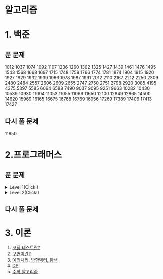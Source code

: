 # 알고리즘

# 1. 백준

## 푼 문제

1012 1037 1074 1092 1107 1236 1260 1302 1325 1427 1439 1461 1476 1495 1543 1568 1668 1697 1715 1748 1759 1766 1774 1781 1874 1904 1915 1920 1927 1929 1932 1939 1966 1978 1987 1991 2012 2110 2167 2212 2250 2309 2480 2484 2557 2606 2609 2655 2747 2750 2751 2798 2920 3085 4195 4375 5397 5585 6064 6588 7490 9037 9095 9251 9663 10282 10430 10539 10930 11004 11053 11055 11066 11650 12100 12849 12865 14500 14620 15969 16165 16675 16768 16769 16956 17269 17389 17406 17413 17427

## 다시 풀 문제

11650

# 2.프로그래머스

## 푼 문제
<details>
<summary> Level 1(Click!)</summary>
 <div markdown="1">  

    ****[로또의 최고 순위와 최저 순위2021 Dev-Matching: 웹 백엔드 개발자(상반기)**** 
    **9139명 완료**](https://programmers.co.kr/learn/courses/30/lessons/77484)

    ****[키패드 누르기2020 카카오 인턴십**** 
    **12613명 완료**](https://programmers.co.kr/learn/courses/30/lessons/67256)

    ****[크레인 인형뽑기 게임2019 카카오 개발자 겨울 인턴십**** 
    **20903명 완료**](https://programmers.co.kr/learn/courses/30/lessons/64061)

    ****[음양 더하기월간 코드 챌린지 시즌2**** 
    **9787명 완료**](https://programmers.co.kr/learn/courses/30/lessons/76501)

    ****[내적월간 코드 챌린지 시즌1**** 
    **12818명 완료**](https://programmers.co.kr/learn/courses/30/lessons/70128)

    ****[소수 만들기Summer/Winter Coding(~2018)**** 
    **11269명 완료**](https://programmers.co.kr/learn/courses/30/lessons/12977)

    ****[완주하지 못한 선수해시**** 
    **50817명 완료**](https://programmers.co.kr/learn/courses/30/lessons/42576)

    ****[K번째수정렬**** 
    **46145명 완료**](https://programmers.co.kr/learn/courses/30/lessons/42748)

    ****[모의고사완전탐색**** 
    **35807명 완료**](https://programmers.co.kr/learn/courses/30/lessons/42840)

    ****[체육복탐욕법(Greedy)**** 
    **25648명 완료**](https://programmers.co.kr/learn/courses/30/lessons/42862)

    ****[폰켓몬찾아라 프로그래밍 마에스터**** 
    **11197명 완료**](https://programmers.co.kr/learn/courses/30/lessons/1845)

    ****[실패율2019 KAKAO BLIND RECRUITMENT**** 
    **14629명 완료**](https://programmers.co.kr/learn/courses/30/lessons/42889)

    ****[약수의 개수와 덧셈월간 코드 챌린지 시즌2**** 
    **5825명 완료**](https://programmers.co.kr/learn/courses/30/lessons/77884)

    ****[3진법 뒤집기월간 코드 챌린지 시즌1**** 
    **10370명 완료**](https://programmers.co.kr/learn/courses/30/lessons/68935)

    ****[예산Summer/Winter Coding(~2018)**** 
    **14606명 완료**](https://programmers.co.kr/learn/courses/30/lessons/12982)

    ****[두 개 뽑아서 더하기월간 코드 챌린지 시즌1**** 
    **19379명 완료**](https://programmers.co.kr/learn/courses/30/lessons/68644)

    ****[2016년연습문제**** 
    **25103명 완료**](https://programmers.co.kr/learn/courses/30/lessons/12901)

    ****[[1차] 비밀지도2018 KAKAO BLIND RECRUITMENT**** 
    **14006명 완료**](https://programmers.co.kr/learn/courses/30/lessons/17681)

    ****[가운데 글자 가져오기연습문제**** 
    **32898명 완료**](https://programmers.co.kr/learn/courses/30/lessons/12903)

    ****[같은 숫자는 싫어연습문제**** 
    **23916명 완료**](https://programmers.co.kr/learn/courses/30/lessons/12906)

    ****[나누어 떨어지는 숫자 배열연습문제**** 
    **23620명 완료**](https://programmers.co.kr/learn/courses/30/lessons/12910)

    ****[두 정수 사이의 합연습문제**** 
    **29540명 완료**](https://programmers.co.kr/learn/courses/30/lessons/12912)

    ****[문자열 내 마음대로 정렬하기연습문제**** 
    **16594명 완료**](https://programmers.co.kr/learn/courses/30/lessons/12915)

    ****[문자열 내 p와 y의 개수연습문제**** 
    **23314명 완료**](https://programmers.co.kr/learn/courses/30/lessons/12916)

    ****[문자열 내림차순으로 배치하기연습문제**** 
    **20744명 완료**](https://programmers.co.kr/learn/courses/30/lessons/12917)

    ****[문자열 다루기 기본연습문제**** 
    **23846명 완료**](https://programmers.co.kr/learn/courses/30/lessons/12918)

    ****[서울에서 김서방 찾기연습문제**** 
    **26615명 완료**](https://programmers.co.kr/learn/courses/30/lessons/12919)

    ****[수박수박수박수박수박수?연습문제**** 
    **28179명 완료**](https://programmers.co.kr/learn/courses/30/lessons/12922)

    ****[문자열을 정수로 바꾸기연습문제**** 
    **25768명 완료**](https://programmers.co.kr/learn/courses/30/lessons/12925)

    ****[시저 암호연습문제**** 
    **16462명 완료**](https://programmers.co.kr/learn/courses/30/lessons/12926)

    ****[약수의 합연습문제**** 
    **24018명 완료**](https://programmers.co.kr/learn/courses/30/lessons/12928)

    ****[자릿수 더하기연습문제**** 
    **19647명 완료**](https://programmers.co.kr/learn/courses/30/lessons/12931)

    ****[자연수 뒤집어 배열로 만들기연습문제**** 
    **17816명 완료**](https://programmers.co.kr/learn/courses/30/lessons/12932)

    ****[정수 내림차순으로 배치하기연습문제**** 
    **16246명 완료**](https://programmers.co.kr/learn/courses/30/lessons/12933)

    ****[정수 제곱근 판별연습문제**** 
    **17558명 완료**](https://programmers.co.kr/learn/courses/30/lessons/12934)

    ****[제일 작은 수 제거하기연습문제**** 
    **17300명 완료**](https://programmers.co.kr/learn/courses/30/lessons/12935)

    ****[짝수와 홀수연습문제**** 
    **26031명 완료**](https://programmers.co.kr/learn/courses/30/lessons/12937)

    ****[콜라츠 추측연습문제**** 
    **18319명 완료**](https://programmers.co.kr/learn/courses/30/lessons/12943)

    ****[평균 구하기연습문제**** 
    **26285명 완료**](https://programmers.co.kr/learn/courses/30/lessons/12944)

    ****[하샤드 수연습문제**** 
    **19089명 완료**](https://programmers.co.kr/learn/courses/30/lessons/12947)

    ****[핸드폰 번호 가리기연습문제**** 
    **21812명 완료**](https://programmers.co.kr/learn/courses/30/lessons/12948)

    ****[행렬의 덧셈연습문제**** 
    **17664명 완료**](https://programmers.co.kr/learn/courses/30/lessons/12950)

    ****[x만큼 간격이 있는 n개의 숫자연습문제**** 
    **18398명 완료**](https://programmers.co.kr/learn/courses/30/lessons/12954)

    ****[직사각형 별찍기연습문제**** 
    **19837명 완료**](https://programmers.co.kr/learn/courses/30/lessons/12969)
</div>
</details>
<details>
<summary> Level 2(Click!)</summary>
 <div markdown="1">  

    ****[문자열 압축2020 KAKAO BLIND RECRUITMENT** 
    **14640명 완료**](https://programmers.co.kr/learn/courses/30/lessons/60057)

    ****[오픈채팅방2019 KAKAO BLIND RECRUITMENT** 
    **13230명 완료**](https://programmers.co.kr/learn/courses/30/lessons/42888)

    ****[124 나라의 숫자연습문제** 
    **14805명 완료**](https://programmers.co.kr/learn/courses/30/lessons/12899)

    ****[기능개발스택/큐** 
    **27834명 완료**](https://programmers.co.kr/learn/courses/30/lessons/42586)

    ****[타겟 넘버깊이/너비 우선 탐색(DFS/BFS)** 
    **21889명 완료**](https://programmers.co.kr/learn/courses/30/lessons/43165)

    ****[메뉴 리뉴얼2021 KAKAO BLIND RECRUITMENT** 
    **5689명 완료**](https://programmers.co.kr/learn/courses/30/lessons/72411)

    ****[괄호 변환2020 KAKAO BLIND RECRUITMENT** 
    **9899명 완료**](https://programmers.co.kr/learn/courses/30/lessons/60058)
</div>
</details>

## 다시 풀 문제

# 3. 이론

1. [코딩 테스트란?](https://github.com/RyuJungSik/Algorithm/blob/master/%EC%9D%B4%EB%A1%A0/01%20%EC%BD%94%EB%94%A9%20%ED%85%8C%EC%8A%A4%ED%8A%B8%EB%9E%80.md)
2. [구현이란?](https://github.com/RyuJungSik/Algorithm/blob/master/%EC%9D%B4%EB%A1%A0/01%20%EC%BD%94%EB%94%A9%20%ED%85%8C%EC%8A%A4%ED%8A%B8%EB%9E%80.md)
3. [예외처리, 방향벡터, 탐색](https://github.com/RyuJungSik/Algorithm/blob/master/%EC%9D%B4%EB%A1%A0/03%20%EC%98%88%EC%99%B8%EC%B2%98%EB%A6%AC%2C%EB%B0%A9%ED%96%A5%EB%B2%A1%ED%84%B0%2C%ED%83%90%EC%83%89.md)
4. [DP](https://github.com/RyuJungSik/Algorithm/blob/master/%EC%9D%B4%EB%A1%A0/04%20%EB%8F%99%EC%A0%81%EA%B3%84%ED%9A%8D%EB%B2%95%EC%9D%B4%EB%9E%80.md)
5. [수학 알고리즘](https://github.com/RyuJungSik/Algorithm/blob/master/%EC%9D%B4%EB%A1%A0/05%20%EC%88%98%ED%95%99.md)
